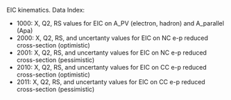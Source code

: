 EIC kinematics.  Data Index:
- 1000: X, Q2, RS values for EIC on A_PV (electron, hadron) and A_parallel (Apa)
- 2000: X, Q2, RS, and uncertanty values for EIC on NC e-p reduced cross-section (optimistic)
- 2001: X, Q2, RS, and uncertanty values for EIC on NC e-p reduced cross-section (pessimistic)
- 2010: X, Q2, RS, and uncertanty values for EIC on CC e-p reduced cross-section (optimistic)
- 2011: X, Q2, RS, and uncertanty values for EIC on CC e-p reduced cross-section (pessimistic)




